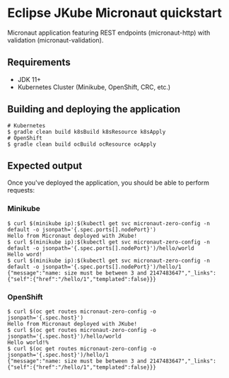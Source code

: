 # Eclipse JKube Micronaut quickstart

Micronaut application featuring REST endpoints (micronaut-http) with validation (micronaut-validation).

## Requirements

- JDK 11+
- Kubernetes Cluster (Minikube, OpenShift, CRC, etc.)

## Building and deploying the application

```shell script
# Kubernetes
$ gradle clean build k8sBuild k8sResource k8sApply
# OpenShift
$ gradle clean build ocBuild ocResource ocApply
```
## Expected output

Once you've deployed the application, you should be able to perform requests:

### Minikube

```shell script
$ curl $(minikube ip):$(kubectl get svc micronaut-zero-config -n default -o jsonpath='{.spec.ports[].nodePort}')
Hello from Micronaut deployed with JKube!
$ curl $(minikube ip):$(kubectl get svc micronaut-zero-config -n default -o jsonpath='{.spec.ports[].nodePort}')/hello/world
Hello word!
$ curl $(minikube ip):$(kubectl get svc micronaut-zero-config -n default -o jsonpath='{.spec.ports[].nodePort}')/hello/1
{"message":"name: size must be between 3 and 2147483647","_links":{"self":{"href":"/hello/1","templated":false}}}
```

### OpenShift

```shell script
$ curl $(oc get routes micronaut-zero-config -o jsonpath='{.spec.host}')
Hello from Micronaut deployed with JKube!
$ curl $(oc get routes micronaut-zero-config -o jsonpath='{.spec.host}')/hello/world
Hello world!%
$ curl $(oc get routes micronaut-zero-config -o jsonpath='{.spec.host}')/hello/1
{"message":"name: size must be between 3 and 2147483647","_links":{"self":{"href":"/hello/1","templated":false}}}
```
